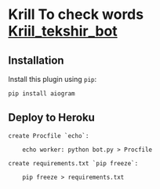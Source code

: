 # Krill To check words [Kriil_tekshir_bot](https://t.me/kriil_tekshir_bot)

## Installation

Install this plugin using `pip`:

    pip install aiogram

## Deploy to Heroku
    create Procfile `echo`:

        echo worker: python bot.py > Procfile

    create requirements.txt `pip freeze`:
    
        pip freeze > requirements.txt